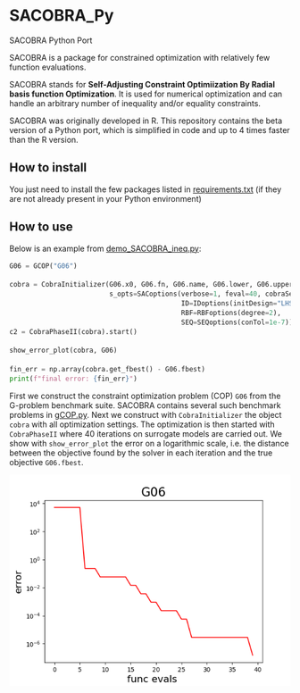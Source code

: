 # SACOBRA_Py
SACOBRA Python Port

SACOBRA is a package for constrained optimization with relatively few function evaluations.

SACOBRA stands for **Self-Adjusting Constraint Optimiization By Radial basis function Optimization**. It is used for numerical optimization and can handle an arbitrary number of inequality and/or equality constraints.

SACOBRA was originally developed in R. This repository contains the beta version of a Python port, which is simplified in code and up to 4 times faster than the R version.

## How to install

You just need to install the few packages listed in [requirements.txt](./requirements.txt) (if they are not already present in your Python environment)

## How to use
Below is an example from [demo_SACOBRA_ineq.py](./demo/demo_SACOBRA_ineq.py): 

```Python
G06 = GCOP("G06")

cobra = CobraInitializer(G06.x0, G06.fn, G06.name, G06.lower, G06.upper, G06.is_equ, solu=G06.solu,
                         s_opts=SACoptions(verbose=1, feval=40, cobraSeed=42,
                                           ID=IDoptions(initDesign="LHS", initDesPoints=6),
                                           RBF=RBFoptions(degree=2),
                                           SEQ=SEQoptions(conTol=1e-7)))
c2 = CobraPhaseII(cobra).start()

show_error_plot(cobra, G06)

fin_err = np.array(cobra.get_fbest() - G06.fbest)
print(f"final error: {fin_err}")
```

First we construct the constraint optimization problem (COP) ``G06`` from the G-problem benchmark suite.  SACOBRA contains several such benchmark problems in [gCOP.py](./src/gCOP.py). Next we construct with ``CobraInitializer`` the object ``cobra`` with all optimization settings. The optimization is then started with ``CobraPhaseII`` where 40 iterations on surrogate models are carried out. We show with ``show_error_plot`` the error on a logarithmic scale, i.e. the distance between the objective found by the solver in each iteration and the true objective ``G06.fbest``.

<img src="error_plot.png" alt="Error Plot G06" title="Error curve obtained by SACOBRA" width=600 />

